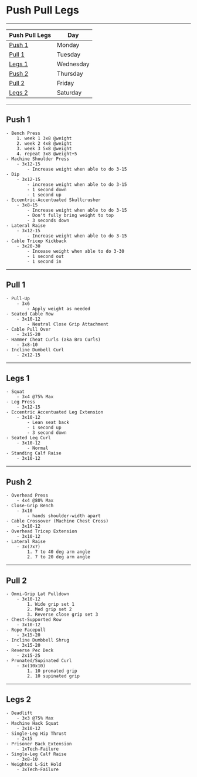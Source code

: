 # Push Pull Legs
---

| Push Pull Legs | Day |
| ----------- | ----------- |
| [Push 1](#push-1) | Monday |
| [Pull 1](#pull-1) | Tuesday |
| [Legs 1](#legs-1) | Wednesday |
| [Push 2](#push-2) | Thursday |
| [Pull 2](#pull-2) | Friday |
| [Legs 2](#legs-2) | Saturday |

---

## Push 1
	- Bench Press
		1. week 1 3x8 @weight
		2. week 2 4x8 @weight
		3. week 3 5x8 @weight
		4. repeat 3x8 @weight+5
	- Machine Shoulder Press
		- 3x12-15
			- Increase weight when able to do 3-15
	- Dip
		- 3x12-15
			- increase weight when able to do 3-15
			- 1 second down
			- 1 second up
	- Eccentric-Accentuated Skullcrusher
		- 3x8-15
			- Increase weight when able to do 3-15
			- Don't fully bring weight to top
			- 3 seconds down
	- Lateral Raise
		- 3x12-15
			- Increase weight when able to do 3-15
	- Cable Tricep Kickback
		- 3x20-30
			- Incease weight when able to do 3-30
			- 1 second out
			- 1 second in

---

## Pull 1
	- Pull-Up
		- 3x6
			- Apply weight as needed
	- Seated Cable Row
		- 3x10-12
			- Neutral Close Grip Attachment
	- Cable Pull Over
		- 3x15-20
	- Hammer Cheat Curls (aka Bro Curls)
		- 3x8-10
	- Incline Dumbell Curl
		- 2x12-15

---

## Legs 1
	- Squat 
		- 3x4 @75% Max
	- Leg Press
		- 3x12-15
	- Eccentric Accentuated Leg Extension
		- 3x10-12
			- Lean seat back
			- 1 second up
			- 3 second down
	- Seated Leg Curl
		- 3x10-12
			- Normal
	- Standing Calf Raise
		- 3x10-12

---

## Push 2
	- Overhead Press
		- 4x4 @80% Max
	- Close-Grip Bench
		- 3x10
			- hands shoulder-width apart 
	- Cable Crossover (Machine Chest Cross)
		- 3x10-12
	- Overhead Tricep Extension
		- 3x10-12
	- Lateral Raise
		- 3x(7x7)
			1. 7 to 40 deg arm angle
			2. 7 to 20 deg arm angle

---

## Pull 2
	- Omni-Grip Lat Pulldown
		- 3x10-12
			1. Wide grip set 1
			2. Med grip set 2
			3. Reverse close grip set 3
	- Chest-Supported Row
		- 3x10-12
	- Rope Facepull
		- 3x15-20
	- Incline Dumbbell Shrug
		- 3x15-20
	- Reverse Pec Deck
		- 2x15-25
	- Pronated/Supinated Curl
		- 3x(10x10)
			1. 10 pronated grip
			2. 10 supinated grip

---

## Legs 2
	- Deadlift
		- 3x3 @75% Max
	- Machine Hack Squat
		- 3x10-12
	- Single-Leg Hip Thrust
		- 2x15 
	- Prisoner Back Extension
		- 1xTech-Failure
	- Single-Leg Calf Raise
		- 3x8-10
	- Weighted L-Sit Hold
		- 3xTech-Failure
